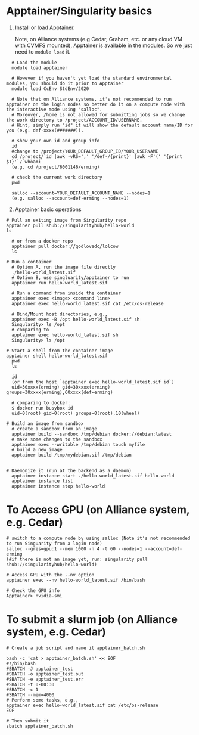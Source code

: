 
# Apptainer/Singularity basics
1. Install or load Apptainer. 

   Note, on Alliance systems (e.g Cedar, Graham, etc. or any cloud VM with CVMFS mounted), Apptainer is available in the modules. So we just need to `module load` it. 
```
  # Load the module
  module load apptainer
  
  # However if you haven't yet load the standard environmental modules, you should do it prior to Apptainer
  module load CcEnv StdEnv/2020
  
  # Note that on Alliance systems, it's not recommended to run Apptainer on the login nodes so better do it on a compute node with the interactive mode using "salloc".
  # Moreover, /home is not allowed for submitting jobs so we change the work directory to /project/ACCOUNT_ID/USERNAME. 
  # Hint, simply run "id" it will show the default account name/ID for you (e.g. def-xxxx(#######)).
 
  # show your own id and group info
  id 
  #change to /project/YOUR_DEFAULT_GROUP_ID/YOUR_USERNAME
  cd /project/`id |awk -vRS=',' '/def-/{print}' |awk -F'(' '{print $1}'`/`whoami`
  (e.g. cd /project/6001146/erming)
  
  # check the current work directory
  pwd 
  
  salloc --account=YOUR_DEFAULT_ACCOUNT_NAME --nodes=1
  (e.g. salloc --account=def-erming --nodes=1)
```

2. Apptainer basic operations
  ```
  # Pull an exiting image from Singularity repo
  apptainer pull shub://singularityhub/hello-world
  ls

    # or from a docker repo
    apptainer pull docker://godlovedc/lolcow
    ls

  # Run a container
    # Option A, run the image file directly
    ./hello-world_latest.sif
    # Option B, use singluarity/apptainer to run 
    apptainer run hello-world_latest.sif
    
    # Run a command from inside the container
    apptainer exec <image> <command line>
    apptainer exec hello-world_latest.sif cat /etc/os-release

    # Bind/Mount host directories, e.g.,
    apptainer exec -B /opt hello-world_latest.sif sh
    Singularity> ls /opt
    # comparing to 
    apptainer exec hello-world_latest.sif sh
    Singularity> ls /opt

  # Start a shell from the container image
  apptainer shell hello-world_latest.sif
    pwd
    ls

    id
    (or from the host `apptainer exec hello-world_latest.sif id`)
    uid=30xxxx(erming) gid=30xxxx(erming) groups=30xxxx(erming),60xxxx(def-erming)

    # comparing to docker:
    $ docker run busybox id 
    uid=0(root) gid=0(root) groups=0(root),10(wheel)

  # Build an image from sandbox
    # create a sandbox from an image
    apptainer build --sandbox /tmp/debian docker://debian:latest 
    # make some changes to the sandbox
    apptainer exec --writable /tmp/debian touch myfile 
    # build a new image 
    apptainer build /tmp/mydebian.sif /tmp/debian 


  # Daemonize it (run at the backend as a daemon)
    apptainer instance start ./hello-world_latest.sif hello-world
    apptainer instance list
    apptainer instance stop hello-world
  ```

  # To Access GPU (on Alliance system, e.g. Cedar)

    # switch to a compute node by using salloc (Note it's not recommended to run Singuarity from a login node)
    salloc --gres=gpu:1 --mem 1000 -n 4 -t 60 --nodes=1 --account=def-erming
    (#if there is not an image yet, run: singularity pull shub://singularityhub/hello-world)

    # Access GPU with the --nv option 
    apptainer exec --nv hello-world_latest.sif /bin/bash

    # Check the GPU info
    Apptainer> nvidia-smi
    
  # To submit a slurm job  (on Alliance system, e.g. Cedar)
    # Create a job script and name it apptainer_batch.sh
    
    bash -c 'cat > apptainer_batch.sh' << EOF
    #!/bin/bash
    #SBATCH -J apptainer_test
    #SBATCH -o apptainer_test.out
    #SBATCH -e apptainer_test.err
    #SBATCH -t 0-00:30
    #SBATCH -c 1
    #SBATCH --mem=4000
    # Perform some tasks, e.g., 
    apptainer exec hello-world_latest.sif cat /etc/os-release
    EOF
    
    # Then submit it
    sbatch apptainer_batch.sh
   
